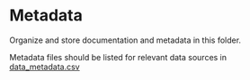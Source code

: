 # Metadata
Organize and store documentation and metadata in this folder.

Metadata files should be listed for relevant data sources in [data_metadata.csv](../data_metadata.csv)